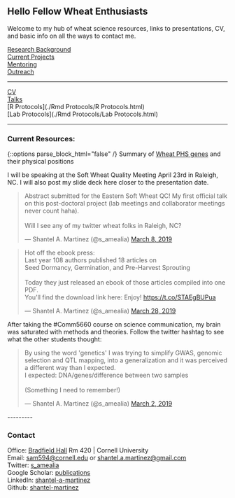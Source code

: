 ## Hello Fellow Wheat Enthusiasts

Welcome to my hub of wheat science resources, links to presentations, CV, and basic info on all the ways to contact me.  

 
[Research Background](./research.html)<br/>
[Current Projects](./objectives.html)<br/>
[Mentoring](./mentoring.html)<br/>
[Outreach](./outreach.html)<br/>

---------
[CV](./CV.html)    
[Talks](./talks.html)  
[R Protocols](./Rmd Protocols/R Protocols.html)   
[Lab Protocols](./Rmd Protocols/Lab Protocols.html)    

---------

### Current Resources:  
{::options parse_block_html="false" /}
Summary of [Wheat PHS genes](./resources.html) and their physical positions  

I will be speaking at the Soft Wheat Quality Meeting April 23rd in Raleigh, NC. I will also post my slide deck here closer to the presentation date.  
<div class="center">
<blockquote class="twitter-tweet" data-lang="en"><p lang="en" dir="ltr">Abstract submitted for the Eastern Soft Wheat QC! My first official talk on this post-doctoral project (lab meetings and collaborator meetings never count haha).<br><br>Will I see any of my twitter wheat folks in Raleigh, NC?</p>&mdash; Shantel A. Martinez (@s_amealia) <a href="https://twitter.com/s_amealia/status/1104150574696681472?ref_src=twsrc%5Etfw">March 8, 2019</a></blockquote>
<script async src="https://platform.twitter.com/widgets.js" charset="utf-8"></script>

<blockquote class="twitter-tweet" data-lang="en"><p lang="en" dir="ltr">Hot off the ebook press:<br>Last year 108 authors published 18 articles on<br>Seed Dormancy, Germination, and Pre-Harvest Sprouting<br><br>Today they just released an ebook of those articles compiled into one PDF.<br>You&#39;ll find the download link here: Enjoy!  <a href="https://t.co/STAEgBUPua">https://t.co/STAEgBUPua</a></p>&mdash; Shantel A. Martinez (@s_amealia) <a href="https://twitter.com/s_amealia/status/1111344162568355841?ref_src=twsrc%5Etfw">March 28, 2019</a></blockquote>
<script async src="https://platform.twitter.com/widgets.js" charset="utf-8"></script>


After taking the #Comm5660 course on science communication, my brain was saturated with methods and theories. Follow the twitter hashtag to see what the other students thought:   
<blockquote class="twitter-tweet" data-lang="en"><p lang="en" dir="ltr">By using the word &#39;genetics&#39; I was trying to simplify GWAS, genomic selection and QTL mapping, into a generalization and it was perceived a different way than I expected.<br>I expected: DNA/genes/difference between two samples <br><br>(Something I need to remember!)</p>&mdash; Shantel A. Martinez (@s_amealia) <a href="https://twitter.com/s_amealia/status/1101891094277697536?ref_src=twsrc%5Etfw">March 2, 2019</a></blockquote>
<script async src="https://platform.twitter.com/widgets.js" charset="utf-8"></script>

</div>
---------

### Contact   
Office: [Bradfield Hall](https://goo.gl/maps/Yfk3XHpH1wk) Rm 420 | Cornell University   
Email: [sam594@cornell.edu](mailto:sam594@cornell.edu) or [shantel.a.martinez@gmail.com](mailto:shantel.a.martinez@gmail.com)   
Twitter: [s_amealia](https://twitter.com/s_amealia)    
Google Scholar: [publications](https://scholar.google.com/citations?user=70kEKNsAAAAJ&hl=en&oi=ao)   
LinkedIn: [shantel-a-martinez](https://www.linkedin.com/in/shantel-a-martinez/)    
Github: [shantel-martinez](https://github.com/shantel-martinez?tab=repositories)  
